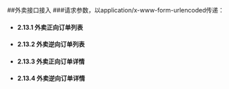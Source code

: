##外卖接口接入
###请求参数，以application/x-www-form-urlencoded传递：
- #### 2.13.1 外卖正向订单列表
- #### 2.13.2 外卖逆向订单列表
- #### 2.13.3 外卖正向订单详情
- #### 2.13.4 外卖逆向订单详情
